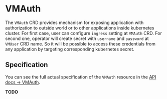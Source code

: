 # VMAuth

The `VMAuth` CRD provides mechanism for exposing application with authorization to outside world or to other applications inside kubernetes cluster.
For first case, user can configure `ingress` setting at `VMAuth` CRD. For second one, operator will create secret with `username` and `password` at `VMUser` CRD name.
So it will be possible to access these credentials from any application by targeting corresponding kubernetes secret.

## Specification

You can see the full actual specification of the `VMAuth` resource in
the [API docs -> VMAuth](https://docs.victoriametrics.com/vmoperator/api.html#vmauth).

**TODO**
